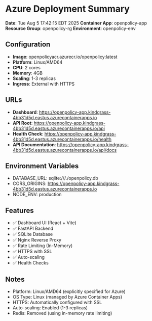 # Azure Deployment Summary

**Date**: Tue Aug  5 17:42:15 EDT 2025
**Container App**: openpolicy-app
**Resource Group**: openpolicy-rg
**Environment**: openpolicy-env

## Configuration
- **Image**: openpolicyacr.azurecr.io/openpolicy:latest
- **Platform**: Linux/AMD64
- **CPU**: 2 cores
- **Memory**: 4GB
- **Scaling**: 1-3 replicas
- **Ingress**: External with HTTPS

## URLs
- **Dashboard**: https://openpolicy-app.kindgrass-4bb31d5d.eastus.azurecontainerapps.io
- **API Root**: https://openpolicy-app.kindgrass-4bb31d5d.eastus.azurecontainerapps.io/api
- **Health Check**: https://openpolicy-app.kindgrass-4bb31d5d.eastus.azurecontainerapps.io/health
- **API Documentation**: https://openpolicy-app.kindgrass-4bb31d5d.eastus.azurecontainerapps.io/api/docs

## Environment Variables
- DATABASE_URL: sqlite:///./openpolicy.db
- CORS_ORIGINS: https://openpolicy-app.kindgrass-4bb31d5d.eastus.azurecontainerapps.io
- NODE_ENV: production

## Features
- ✅ Dashboard UI (React + Vite)
- ✅ FastAPI Backend
- ✅ SQLite Database
- ✅ Nginx Reverse Proxy
- ✅ Rate Limiting (In-Memory)
- ✅ HTTPS with SSL
- ✅ Auto-scaling
- ✅ Health Checks

## Notes
- Platform: Linux/AMD64 (explicitly specified for Azure)
- OS Type: Linux (managed by Azure Container Apps)
- HTTPS: Automatically configured with SSL
- Auto-scaling: Enabled (1-3 replicas)
- Redis: Removed (using in-memory rate limiting)
